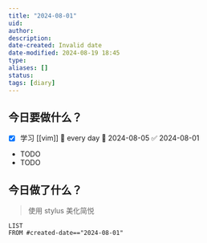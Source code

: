```yaml
---
title: "2024-08-01"
uid: 
author: 
description: 
date-created: Invalid date
date-modified: 2024-08-19 18:45
type: 
aliases: []
status: 
tags: [diary]
---
```


## 今日要做什么？

- [x] 学习 [[vim]] 🔁 every day 🛫 2024-08-05 ✅ 2024-08-01
- TODO
- TODO

## 今日做了什么？

> 使用 stylus 美化简悦

```dataviewjs
LIST
FROM #created-date=="2024-08-01"
```
